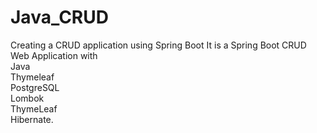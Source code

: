 # Java_CRUD
Creating a CRUD application using Spring Boot
It is a Spring Boot CRUD Web Application with 
<br>Java
<br>Thymeleaf 
<br>PostgreSQL
<br>Lombok
<br>ThymeLeaf
<br>Hibernate.

